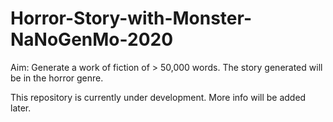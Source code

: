 # Horror-Story-with-Monster-NaNoGenMo-2020
Aim: Generate a work of fiction of > 50,000 words. The story generated will be in the horror genre. 

This repository is currently under development. More info will be added later.
